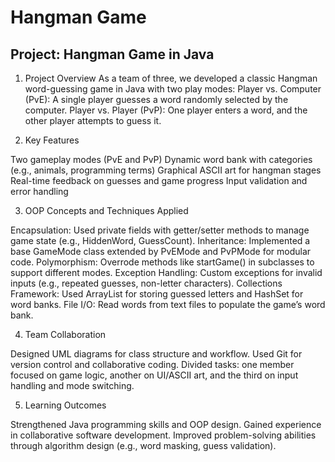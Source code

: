 # Hangman Game

## Project: Hangman Game in Java

1. Project Overview
As a team of three, we developed a classic Hangman word-guessing game in Java with two play modes:
Player vs. Computer (PvE): A single player guesses a word randomly selected by the computer.
Player vs. Player (PvP): One player enters a word, and the other player attempts to guess it.

2. Key Features

Two gameplay modes (PvE and PvP)
Dynamic word bank with categories (e.g., animals, programming terms)
Graphical ASCII art for hangman stages
Real-time feedback on guesses and game progress
Input validation and error handling

3. OOP Concepts and Techniques Applied

Encapsulation: Used private fields with getter/setter methods to manage game state (e.g., HiddenWord, GuessCount).
Inheritance: Implemented a base GameMode class extended by PvEMode and PvPMode for modular code.
Polymorphism: Overrode methods like startGame() in subclasses to support different modes.
Exception Handling: Custom exceptions for invalid inputs (e.g., repeated guesses, non-letter characters).
Collections Framework: Used ArrayList for storing guessed letters and HashSet for word banks.
File I/O: Read words from text files to populate the game’s word bank.

4. Team Collaboration

Designed UML diagrams for class structure and workflow.
Used Git for version control and collaborative coding.
Divided tasks: one member focused on game logic, another on UI/ASCII art, and the third on input handling and mode switching.

5. Learning Outcomes

Strengthened Java programming skills and OOP design.
Gained experience in collaborative software development.
Improved problem-solving abilities through algorithm design (e.g., word masking, guess validation).
